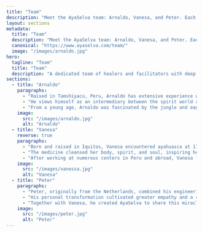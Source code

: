 ```yaml
---
title: "Team"
description: "Meet the AyaSelva team: Arnaldo, Vanesa, and Peter. Each brings a unique journey with ayahuasca to guide and support guests throughout their healing experience."
layout: sections
metadata:
  title: "Team"
  description: "Meet the AyaSelva team: Arnaldo, Vanesa, and Peter. Each brings a unique journey with ayahuasca to guide and support guests throughout their healing experience."
  canonical: "https://www.ayaselva.com/team/"
  image: "/images/arnaldo.jpg"
hero:
  tagline: "Team"
  title: "Team"
  description: "A dedicated team of healers and facilitators with deep roots in the Amazon and a shared passion for transformative experiences."
sections:
  - title: "Arnaldo"
    paragraphs:
      - "Raised in Tamshiyacu, Peru, Arnaldo has extensive experience working with plant medicines and is known as a humble healer who loves helping others."
      - "He views himself as an intermediary between the spirit world and the earthly world, guided by respect for sacred plants."
      - "From a young age, Arnaldo was fascinated by the jungle and eager to learn about its healing powers, which he now shares with gratitude."
    image:
      src: "/images/arnaldo.jpg"
      alt: "Arnaldo"
  - title: "Vanesa"
    reverse: true
    paragraphs:
      - "Born and raised in Iquitos, Vanesa encountered ayahuasca at 17 while overcoming bulimia through a profound dieta guided by a mestizo maestro."
      - "The medicine cleansed her body, spirit, and soul, inspiring her to dedicate her life to helping others transform through plant medicines."
      - "After working at numerous centers in Peru and abroad, Vanesa founded AyaSelva to share love, peace, and healing with the community."
    image:
      src: "/images/vanessa.jpg"
      alt: "Vanesa"
  - title: "Peter"
    paragraphs:
      - "Peter, originally from the Netherlands, combined his engineering background with a deep appreciation for the healing powers of ayahuasca."
      - "His personal transformation cultivated greater empathy and a renewed focus on wellbeing."
      - "Together with Vanesa, he created AyaSelva to share this miracle medicine with those seeking meaningful change."
    image:
      src: "/images/peter.jpg"
      alt: "Peter"
---
```

